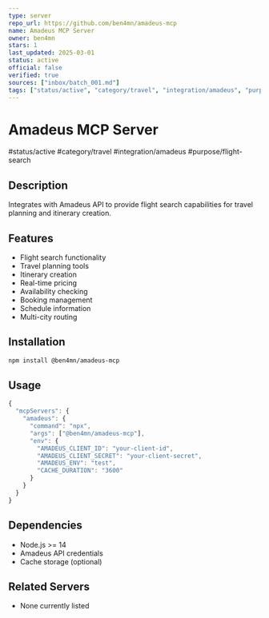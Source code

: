 ```yaml
--- 
type: server
repo_url: https://github.com/ben4mn/amadeus-mcp
name: Amadeus MCP Server
owner: ben4mn
stars: 1
last_updated: 2025-03-01
status: active
official: false
verified: true
sources: ["inbox/batch_001.md"]
tags: ["status/active", "category/travel", "integration/amadeus", "purpose/flight-search"]
---
```


# Amadeus MCP Server

#status/active #category/travel #integration/amadeus #purpose/flight-search

## Description

Integrates with Amadeus API to provide flight search capabilities for travel planning and itinerary creation.

## Features

- Flight search functionality
- Travel planning tools
- Itinerary creation
- Real-time pricing
- Availability checking
- Booking management
- Schedule information
- Multi-city routing

## Installation

```bash
npm install @ben4mn/amadeus-mcp
```

## Usage

```javascript
{
  "mcpServers": {
    "amadeus": {
      "command": "npx",
      "args": ["@ben4mn/amadeus-mcp"],
      "env": {
        "AMADEUS_CLIENT_ID": "your-client-id",
        "AMADEUS_CLIENT_SECRET": "your-client-secret",
        "AMADEUS_ENV": "test",
        "CACHE_DURATION": "3600"
      }
    }
  }
}
```

## Dependencies

- Node.js >= 14
- Amadeus API credentials
- Cache storage (optional)

## Related Servers

- None currently listed
